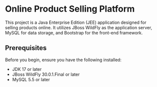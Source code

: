 # Online Product Selling Platform

This project is a Java Enterprise Edition (JEE) application designed for selling products online. It utilizes JBoss WildFly as the application server, MySQL for data storage, and Bootstrap for the front-end framework.

## Prerequisites

Before you begin, ensure you have the following installed:
- JDK 17 or later
- JBoss WildFly 30.0.1.Final or later
- MySQL 5.5 or later
